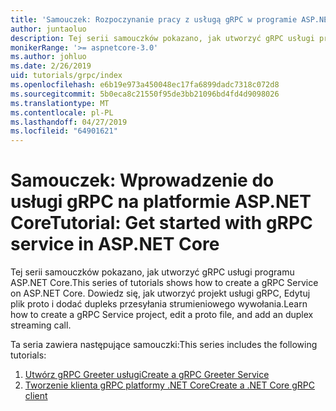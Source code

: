 ```yaml
---
title: 'Samouczek: Rozpoczynanie pracy z usługą gRPC w programie ASP.NET Core'
author: juntaoluo
description: Tej serii samouczków pokazano, jak utworzyć gRPC usługi programu ASP.NET Core. Dowiedz się, jak utworzyć projekt usługi gRPC, Edytuj plik proto i dodać dupleks przesyłania strumieniowego wywołania.
monikerRange: '>= aspnetcore-3.0'
ms.author: johluo
ms.date: 2/26/2019
uid: tutorials/grpc/index
ms.openlocfilehash: e6b19e973a450048ec17fa6899dadc7318c072d8
ms.sourcegitcommit: 5b0eca8c21550f95de3bb21096bd4fd4d9098026
ms.translationtype: MT
ms.contentlocale: pl-PL
ms.lasthandoff: 04/27/2019
ms.locfileid: "64901621"
---
```

# <a name="tutorial-get-started-with-grpc-service-in-aspnet-core"></a><span data-ttu-id="11d8f-104">Samouczek: Wprowadzenie do usługi gRPC na platformie ASP.NET Core</span><span class="sxs-lookup"><span data-stu-id="11d8f-104">Tutorial: Get started with gRPC service in ASP.NET Core</span></span>

<span data-ttu-id="11d8f-105">Tej serii samouczków pokazano, jak utworzyć gRPC usługi programu ASP.NET Core.</span><span class="sxs-lookup"><span data-stu-id="11d8f-105">This series of tutorials shows how to create a gRPC Service on ASP.NET Core.</span></span> <span data-ttu-id="11d8f-106">Dowiedz się, jak utworzyć projekt usługi gRPC, Edytuj plik proto i dodać dupleks przesyłania strumieniowego wywołania.</span><span class="sxs-lookup"><span data-stu-id="11d8f-106">Learn how to create a gRPC Service project, edit a proto file, and add an duplex streaming call.</span></span>

<span data-ttu-id="11d8f-107">Ta seria zawiera następujące samouczki:</span><span class="sxs-lookup"><span data-stu-id="11d8f-107">This series includes the following tutorials:</span></span>

1. [<span data-ttu-id="11d8f-108">Utwórz gRPC Greeter usługi</span><span class="sxs-lookup"><span data-stu-id="11d8f-108">Create a gRPC Greeter Service</span></span>](xref:tutorials/grpc/grpc-start)
2. [<span data-ttu-id="11d8f-109">Tworzenie klienta gRPC platformy .NET Core</span><span class="sxs-lookup"><span data-stu-id="11d8f-109">Create a .NET Core gRPC client</span></span>](xref:tutorials/grpc/grpc-client)

